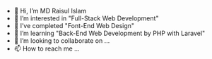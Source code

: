 - 👋 Hi, I’m MD Raisul Islam
- 👀 I’m interested in "Full-Stack Web Development"
- 🌱 I’ve completed "Font-End Web Design"
- 🌱 I’m learning "Back-End Web Development by PHP with Laravel"
- 💞️ I’m looking to collaborate on ...
- 📫 How to reach me ...

<!---
Raisul-19/Raisul-19 is a ✨ special ✨ repository because its `README.md` (this file) appears on your GitHub profile.
You can click the Preview link to take a look at your changes.
--->

